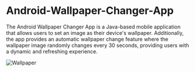 # Android-Wallpaper-Changer-App
The Android Wallpaper Changer App is a Java-based mobile application that allows users to set an image as their device's wallpaper. Additionally, the app provides an automatic wallpaper change feature where the wallpaper image randomly changes every 30 seconds, providing users with a dynamic and refreshing experience.

![Wallpaper](https://github.com/thekirankumarv/Android-Wallpaper-Changer-App/assets/98585389/46f9ef2e-a575-4814-8db7-74ad2af4d9d7)
